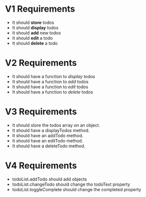 # V1 Requirements
- It should **store** todos
- It should **display** todos
- It should **add** new todos
- It should **edit** a todo
- It should **delete** a todo

# V2 Requirements
- It should have a function to *display* todos
- It should have a function to *add* todos
- It should have a function to *edit* todos
- It should have a function to *delete* todos

# V3 Requirements
- It should store the todos array on an object.
- It should have a displayTodos method.
- It should have an addTodo method.
- It should have an editTodo method.
- It should have a deleteTodo method.

# V4 Requirements
- todoList.addTodo should add objects
- todoList.changeTodo should change tho todoText property
- todoList.toggleComplete should change the completed property
